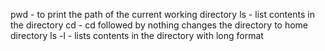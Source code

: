 pwd - to print the path of the current working directory
ls - list contents in the directory
cd - cd followed by nothing changes the directory to home directory
ls -l - lists contents in the directory with long format
